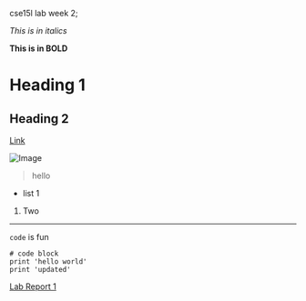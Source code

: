 cse15l lab week 2;

*This is in italics*

**This is in BOLD**

# Heading 1 

## Heading 2 

[Link](https://www.youtube.com/watch?v=dQw4w9WgXcQ)

![Image](https://preview.redd.it/gxbxf789eln21.jpg?auto=webp&s=0d2b6a6d0aae4e513a0ff8438b5990e6c9155a56)

>hello

- list 1 

1. Two
---

`code` is fun

```
# code block
print 'hello world'
print 'updated'

```

[Lab Report 1](lab-report-1-week-2.html)
